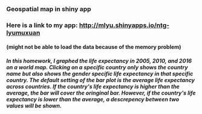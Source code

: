 ### Geospatial map in shiny app
### Here is a link to my app: http://mlyu.shinyapps.io/ntg-lyumuxuan
#### (might not be able to load the data because of the memory problem)

##### In this homework, I graphed the life expectancy in 2005, 2010, and 2016 on a world map. Clicking on a specific country only shows the country name but also shows the gender specific life expectancy in that specific country. The default setting of the bar plot is the average life expectancy across countries. If the country's life expectancy is higher than the average, the bar will cover the oringinal bar. However, if the country's life expectancy is lower than the average, a descrepency between two values will be shown. 
